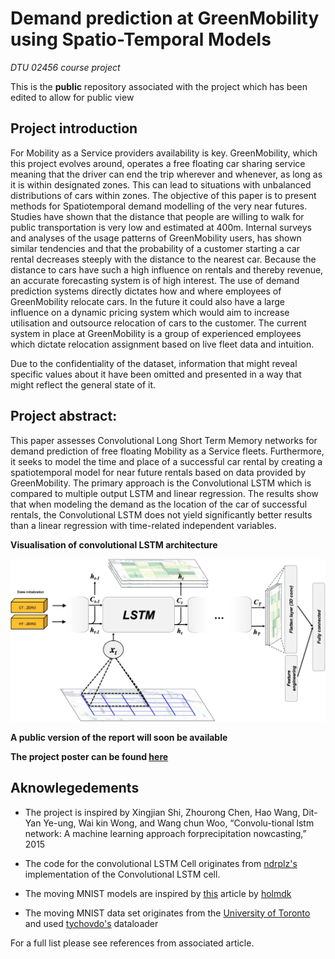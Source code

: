 # Demand prediction at GreenMobility using Spatio-Temporal Models
*DTU 02456 course project*

This is the **public** repository associated with the project which has been edited to allow for public view
<br>


## Project introduction
For Mobility as a Service providers availability is key. GreenMobility, which this project evolves around, operates a free floating car sharing service meaning that the driver can end the trip wherever and whenever, as long as it is within designated zones. This can lead to situations with unbalanced distributions of cars within zones. The objective of this paper is to present methods for Spatiotemporal demand modelling of the very near futures. 
Studies have shown that the distance that people are willing to walk for public transportation is very low and estimated at 400m. Internal surveys and analyses of the usage patterns of GreenMobility users, has shown similar tendencies and that the probability of a customer starting a car rental decreases steeply with the distance to the nearest car. Because the distance to cars have such a high influence on rentals and thereby revenue, an accurate forecasting system is of high interest.
The use of demand prediction systems directly dictates how and where employees of GreenMobility relocate cars. In the future it could also have a large influence on a dynamic pricing system which would aim to increase utilisation and outsource relocation of cars to the customer. The current system in place at GreenMobility is a group of experienced employees which dictate relocation assignment based on live fleet data and intuition. 

Due to the confidentiality of the dataset, information that might reveal specific values about it have been omitted and presented in a way that might reflect the general state of it.

## Project abstract:
This paper assesses Convolutional Long Short Term Memory networks for demand prediction of free floating Mobility as a Service fleets. Furthermore, it seeks to model the time and place of a successful car rental by creating a spatiotemporal model for near future rentals based on data provided by GreenMobility.
The primary approach is the Convolutional LSTM which is compared to multiple output LSTM and linear regression. The results show that when modeling the demand as the location of the car of successful rentals, the Convolutional LSTM does not yield significantly better results than a linear regression with time-related independent variables.

**Visualisation of convolutional LSTM architecture**

![LSTM model](./assets/ConvLSTM.jpg)

**A public version of the report will soon be available**

**The project poster can be found [here](https://github.com/GSHDK/greenmobility-demand-prediction-public/blob/main/Deeplearning%20PosterFinal.pdf)**

## Aknowlegedements
* The project is inspired by Xingjian Shi, Zhourong Chen, Hao Wang, Dit-Yan Ye-ung, Wai kin Wong, and Wang chun Woo, “Convolu-tional lstm network:  A machine learning approach forprecipitation nowcasting,” 2015

* The code for the convolutional LSTM Cell originates from [ndrplz's](https://github.com/ndrplz/ConvLSTM_pytorch) implementation of the Convolutional LSTM cell. 

* The moving MNIST models are inspired by [this](https://towardsdatascience.com/video-prediction-using-convlstm-with-pytorch-lightning-27b195fd21a2) article by [holmdk](https://github.com/holmdk)

* The moving MNIST data set originates from the [University of Toronto](http://www.cs.toronto.edu/~nitish/unsupervised_video/) and used [tychovdo's](https://github.com/tychovdo/MovingMNIST) dataloader


For a full list please see references from associated article.
